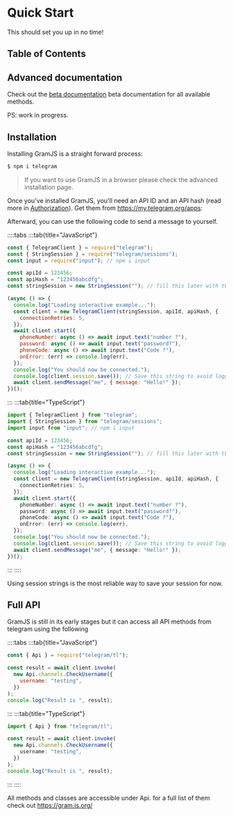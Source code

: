 # Quick Start

This should set you up in no time!

## Table of Contents

## Advanced documentation

Check out the [beta documentation](./beta) beta documentation for all available methods.

PS: work in progress.

## Installation

Installing GramJS is a straight forward process:

```bash
$ npm i telegram
```

> If you want to use GramJS in a browser please check the advanced installation page.

Once you've installed GramJS, you'll need an API ID and an API hash (read more in [Authorization](./getting-started/authorization)). Get them from https://my.telegram.org/apps:

Afterward, you can use the following code to send a message to yourself.

::::tabs
:::tab{title="JavaScript"}

```js
const { TelegramClient } = require("telegram");
const { StringSession } = require("telegram/sessions");
const input = require("input"); // npm i input

const apiId = 123456;
const apiHash = "123456abcdfg";
const stringSession = new StringSession(""); // fill this later with the value from session.save()

(async () => {
  console.log("Loading interactive example...");
  const client = new TelegramClient(stringSession, apiId, apiHash, {
    connectionRetries: 5,
  });
  await client.start({
    phoneNumber: async () => await input.text("number ?"),
    password: async () => await input.text("password?"),
    phoneCode: async () => await input.text("Code ?"),
    onError: (err) => console.log(err),
  });
  console.log("You should now be connected.");
  console.log(client.session.save()); // Save this string to avoid logging in again
  await client.sendMessage("me", { message: "Hello!" });
})();
```

:::
:::tab{title="TypeScript"}

```ts
import { TelegramClient } from "telegram";
import { StringSession } from "telegram/sessions";
import input from "input"; // npm i input

const apiId = 123456;
const apiHash = "123456abcdfg";
const stringSession = new StringSession(""); // fill this later with the value from session.save()

(async () => {
  console.log("Loading interactive example...");
  const client = new TelegramClient(stringSession, apiId, apiHash, {
    connectionRetries: 5,
  });
  await client.start({
    phoneNumber: async () => await input.text("number ?"),
    password: async () => await input.text("password?"),
    phoneCode: async () => await input.text("Code ?"),
    onError: (err) => console.log(err),
  });
  console.log("You should now be connected.");
  console.log(client.session.save()); // Save this string to avoid logging in again
  await client.sendMessage("me", { message: "Hello!" });
})();
```

:::
::::

Using session strings is the most reliable way to save your session for now.

## Full API

GramJS is still in its early stages but it can access all API methods from telegram using the following

::::tabs
:::tab{title="JavaScript"}

```js
const { Api } = require("telegram/tl");

const result = await client.invoke(
  new Api.channels.CheckUsername({
    username: "testing",
  })
);
console.log("Result is ", result);
```

:::
:::tab{title="TypeScript"}

```ts
import { Api } from "telegram/tl";

const result = await client.invoke(
  new Api.channels.CheckUsername({
    username: "testing",
  })
);
console.log("Result is ", result);
```

:::
::::

All methods and classes are accessible under Api. for a full list of them check out https://gram.js.org/
